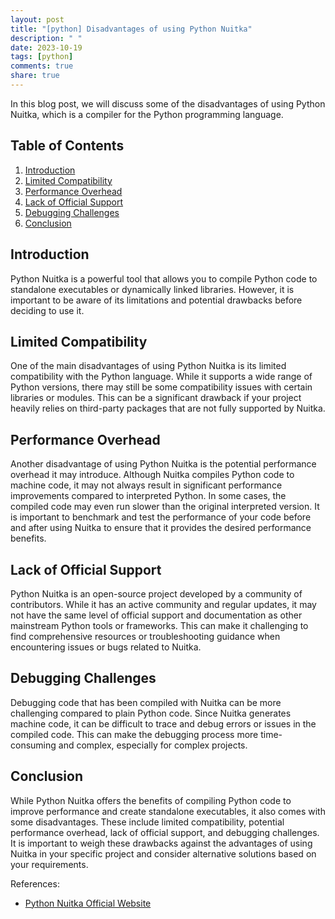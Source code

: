 ```yaml
---
layout: post
title: "[python] Disadvantages of using Python Nuitka"
description: " "
date: 2023-10-19
tags: [python]
comments: true
share: true
---
```


In this blog post, we will discuss some of the disadvantages of using Python Nuitka, which is a compiler for the Python programming language.

## Table of Contents
1. [Introduction](#introduction)
2. [Limited Compatibility](#limited-compatibility)
3. [Performance Overhead](#performance-overhead)
4. [Lack of Official Support](#lack-of-official-support)
5. [Debugging Challenges](#debugging-challenges)
6. [Conclusion](#conclusion)

## Introduction
Python Nuitka is a powerful tool that allows you to compile Python code to standalone executables or dynamically linked libraries. However, it is important to be aware of its limitations and potential drawbacks before deciding to use it.

## Limited Compatibility
One of the main disadvantages of using Python Nuitka is its limited compatibility with the Python language. While it supports a wide range of Python versions, there may still be some compatibility issues with certain libraries or modules. This can be a significant drawback if your project heavily relies on third-party packages that are not fully supported by Nuitka.

## Performance Overhead
Another disadvantage of using Python Nuitka is the potential performance overhead it may introduce. Although Nuitka compiles Python code to machine code, it may not always result in significant performance improvements compared to interpreted Python. In some cases, the compiled code may even run slower than the original interpreted version. It is important to benchmark and test the performance of your code before and after using Nuitka to ensure that it provides the desired performance benefits.

## Lack of Official Support
Python Nuitka is an open-source project developed by a community of contributors. While it has an active community and regular updates, it may not have the same level of official support and documentation as other mainstream Python tools or frameworks. This can make it challenging to find comprehensive resources or troubleshooting guidance when encountering issues or bugs related to Nuitka.

## Debugging Challenges
Debugging code that has been compiled with Nuitka can be more challenging compared to plain Python code. Since Nuitka generates machine code, it can be difficult to trace and debug errors or issues in the compiled code. This can make the debugging process more time-consuming and complex, especially for complex projects.

## Conclusion
While Python Nuitka offers the benefits of compiling Python code to improve performance and create standalone executables, it also comes with some disadvantages. These include limited compatibility, potential performance overhead, lack of official support, and debugging challenges. It is important to weigh these drawbacks against the advantages of using Nuitka in your specific project and consider alternative solutions based on your requirements.

References:
- [Python Nuitka Official Website](https://nuitka.net/)